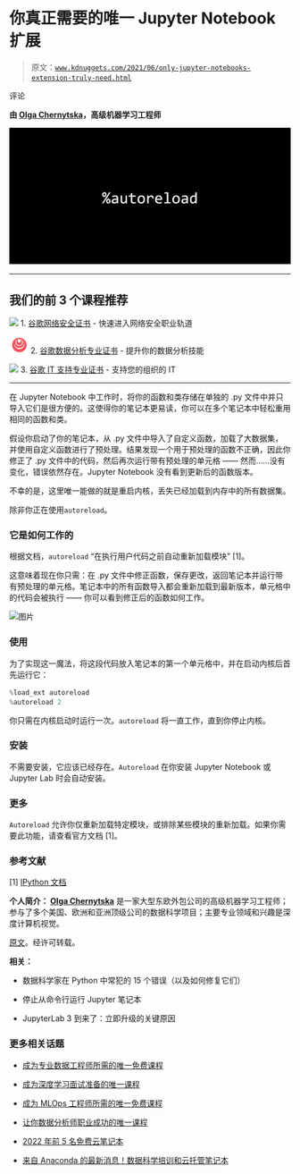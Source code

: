 # 你真正需要的唯一 Jupyter Notebook 扩展

> 原文：[`www.kdnuggets.com/2021/06/only-jupyter-notebooks-extension-truly-need.html`](https://www.kdnuggets.com/2021/06/only-jupyter-notebooks-extension-truly-need.html)

评论

**由 [Olga Chernytska](https://www.linkedin.com/in/olga-chernytska-122700102/)，高级机器学习工程师**

![图片](img/3d4636049f6e255bc4a196c721339ce9.png)

* * *

## 我们的前 3 个课程推荐

![](img/0244c01ba9267c002ef39d4907e0b8fb.png) 1\. [谷歌网络安全证书](https://www.kdnuggets.com/google-cybersecurity) - 快速进入网络安全职业轨道

![](img/e225c49c3c91745821c8c0368bf04711.png) 2\. [谷歌数据分析专业证书](https://www.kdnuggets.com/google-data-analytics) - 提升你的数据分析技能

![](img/0244c01ba9267c002ef39d4907e0b8fb.png) 3\. [谷歌 IT 支持专业证书](https://www.kdnuggets.com/google-itsupport) - 支持您的组织的 IT

* * *

在 Jupyter Notebook 中工作时，将你的函数和类存储在单独的 .py 文件中并只导入它们是很方便的。这使得你的笔记本更易读，你可以在多个笔记本中轻松重用相同的函数和类。

假设你启动了你的笔记本，从 .py 文件中导入了自定义函数，加载了大数据集，并使用自定义函数进行了预处理。结果发现一个用于预处理的函数不正确，因此你修正了 .py 文件中的代码，然后再次运行带有预处理的单元格 —— 然而……没有变化，错误依然存在。Jupyter Notebook 没有看到更新后的函数版本。

不幸的是，这里唯一能做的就是重启内核，丢失已经加载到内存中的所有数据集。

除非你正在使用`autoreload`。

### 它是如何工作的

根据文档，`autoreload` “在执行用户代码之前自动重新加载模块” [1]。

这意味着现在你只需：在 .py 文件中修正函数，保存更改，返回笔记本并运行带有预处理的单元格。笔记本中的所有函数导入都会重新加载到最新版本，单元格中的代码会被执行 —— 你可以看到修正后的函数如何工作。

![图片](img/a33c831c8f6fb7dfd0769dc6cf252931.png)

### 使用

为了实现这一魔法，将这段代码放入笔记本的第一个单元格中，并在启动内核后首先运行它：

```py
%load_ext autoreload
%autoreload 2
```

你只需在内核启动时运行一次。`autoreload` 将一直工作，直到你停止内核。

### 安装

不需要安装，它应该已经存在。`Autoreload` 在你安装 Jupyter Notebook 或 Jupyter Lab 时会自动安装。

### 更多

`Autoreload` 允许你仅重新加载特定模块，或排除某些模块的重新加载。如果你需要此功能，请查看官方文档 [1]。

### 参考文献

[1] [IPython 文档](https://ipython.readthedocs.io/en/stable/config/extensions/autoreload.html)

**个人简介： [Olga Chernytska](https://www.linkedin.com/in/olga-chernytska-122700102/)** 是一家大型东欧外包公司的高级机器学习工程师；参与了多个美国、欧洲和亚洲顶级公司的数据科学项目；主要专业领域和兴趣是深度计算机视觉。

[原文](https://notrocketscience.blog/the-only-extension-you-truly-need-when-working-in-jupyter-notebooks/)。经许可转载。

**相关：**

+   数据科学家在 Python 中常犯的 15 个错误（以及如何修复它们）

+   停止从命令行运行 Jupyter 笔记本

+   JupyterLab 3 到来了：立即升级的关键原因

### 更多相关话题

+   [成为专业数据工程师所需的唯一免费课程](https://www.kdnuggets.com/the-only-free-course-you-need-to-become-a-professional-data-engineer)

+   [成为深度学习面试准备的唯一课程](https://www.kdnuggets.com/the-only-interview-prep-course-you-need-for-deep-learning)

+   [成为 MLOps 工程师所需的唯一免费课程](https://www.kdnuggets.com/the-only-free-course-you-need-to-become-a-mlops-engineer)

+   [让你数据分析师职业成功的唯一课程](https://www.kdnuggets.com/the-only-course-you-need-to-smash-your-data-analyst-career)

+   [2022 年前 5 名免费云笔记本](https://www.kdnuggets.com/2022/04/top-5-free-cloud-notebooks-2022.html)

+   [来自 Anaconda 的最新消息！数据科学培训和云托管笔记本](https://www.kdnuggets.com/2022/11/anaconda-new-anaconda-data-science-training-cloud-hosted-notebooks.html)
